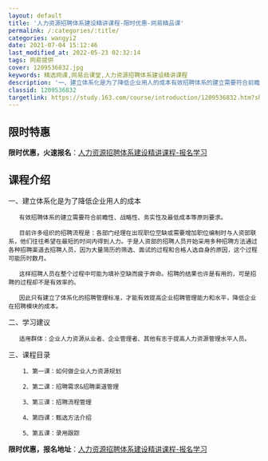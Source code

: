 ```yaml
---
layout: default
title: '人力资源招聘体系建设精讲课程-限时优惠-网易精品课'
permalink: /:categories/:title/
categories: wangyi2
date: 2021-07-04 15:12:46
last_modified_at: 2022-05-23 02:32:14
tags: 网易提供
cover: 1209536832.jpg
keywords: 精选网课,网易云课堂,人力资源招聘体系建设精讲课程
description: '一、建立体系化是为了降低企业用人的成本有效招聘体系的建立需要符合前瞻性、战略性、务实性及最低成本等原则要求。目前许多组织'
classid: 1209536832
targetlink: https://study.163.com/course/introduction/1209536832.htm?share=1&shareId=1025206652&utm_campaign=share&utm_medium=iphoneShare&utm_source=&utm_u=1025206652
---
```


## 限时特惠

**限时优惠，火速报名**：[人力资源招聘体系建设精讲课程-报名学习](https://study.163.com/course/introduction/1209536832.htm?share=1&shareId=1025206652&utm_campaign=share&utm_medium=iphoneShare&utm_source=&utm_u=1025206652)

## 课程介绍

一、建立体系化是为了降低企业用人的成本

       有效招聘体系的建立需要符合前瞻性、战略性、务实性及最低成本等原则要求。

       目前许多组织的招聘流程是：各部门经理在出现职位空缺或需要增加职位编制时与人资部联系，他们往往希望在最短的时间内得到人力。于是人资部的招聘人员开始采用多种招聘方法通过各种招聘渠道去招聘人员，因为大量简历的筛选、面试的过程和合格人选自身的原因，这个过程可能历时数月。

       这样招聘人员在整个过程中可能为填补空缺而疲于奔命。招聘的结果也许是有用的，可是招聘的过程却不是有效率的。

       因此只有建立了体系化的招聘管理标准，才能有效提高企业招聘管理能力和水平，降低企业在招聘模块的成本。

二、学习建议

       适用群体：企业人力资源从业者、企业管理者、其他有志于提高人力资源管理水平人员。

三、课程目录

        1、第一课：如何做企业人力资源规划

        2、第二课：招聘需求&招聘渠道管理

        3、第三课：招聘流程管理

        4、第四课：甄选方法介绍

        5、第五课：录用跟踪

**限时优惠，报名地址**：[人力资源招聘体系建设精讲课程-报名学习](https://study.163.com/course/introduction/1209536832.htm?share=1&shareId=1025206652&utm_campaign=share&utm_medium=iphoneShare&utm_source=&utm_u=1025206652)

